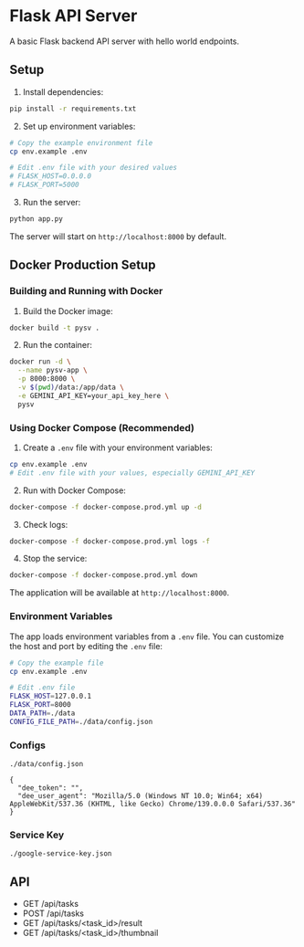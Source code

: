 # Flask API Server

A basic Flask backend API server with hello world endpoints.

## Setup

1. Install dependencies:
```bash
pip install -r requirements.txt
```

2. Set up environment variables:
```bash
# Copy the example environment file
cp env.example .env

# Edit .env file with your desired values
# FLASK_HOST=0.0.0.0
# FLASK_PORT=5000
```

3. Run the server:
```bash
python app.py
```

The server will start on `http://localhost:8000` by default.

## Docker Production Setup

### Building and Running with Docker

1. Build the Docker image:
```bash
docker build -t pysv .
```

2. Run the container:
```bash
docker run -d \
  --name pysv-app \
  -p 8000:8000 \
  -v $(pwd)/data:/app/data \
  -e GEMINI_API_KEY=your_api_key_here \
  pysv
```

### Using Docker Compose (Recommended)

1. Create a `.env` file with your environment variables:
```bash
cp env.example .env
# Edit .env file with your values, especially GEMINI_API_KEY
```

2. Run with Docker Compose:
```bash
docker-compose -f docker-compose.prod.yml up -d
```

3. Check logs:
```bash
docker-compose -f docker-compose.prod.yml logs -f
```

4. Stop the service:
```bash
docker-compose -f docker-compose.prod.yml down
```

The application will be available at `http://localhost:8000`.

### Environment Variables

The app loads environment variables from a `.env` file. You can customize the host and port by editing the `.env` file:

```bash
# Copy the example file
cp env.example .env

# Edit .env file
FLASK_HOST=127.0.0.1
FLASK_PORT=8000
DATA_PATH=./data
CONFIG_FILE_PATH=./data/config.json
```

### Configs

`./data/config.json`


```
{
  "dee_token": "",
  "dee_user_agent": "Mozilla/5.0 (Windows NT 10.0; Win64; x64) AppleWebKit/537.36 (KHTML, like Gecko) Chrome/139.0.0.0 Safari/537.36"
}
```

### Service Key

`./google-service-key.json`

## API

- GET /api/tasks
- POST /api/tasks
- GET /api/tasks/<task_id>/result
- GET /api/tasks/<task_id>/thumbnail